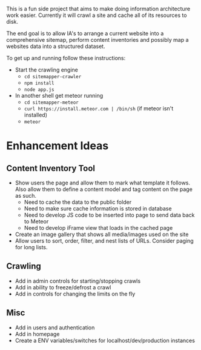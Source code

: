 This is a fun side project that aims to make doing information architecture work easier. Currently it will crawl a site and cache all of its resources to disk.

The end goal is to allow IA's to arrange a current website into a comprehensive sitemap, perform content inventories and possibly map a websites data into a structured dataset.

To get up and running follow these instructions:

- Start the crawling engine
  - `cd sitemapper-crawler`
  - `npm install`
  - `node app.js`
- In another shell get meteor running
  - `cd sitemapper-meteor`
  - `curl https://install.meteor.com | /bin/sh` (if meteor isn't installed)
  - `meteor`

# Enhancement Ideas

## Content Inventory Tool

- Show users the page and allow them to mark what template it follows. Also allow them to define a content model and tag content on the page as such.
  - Need to cache the data to the public folder
  - Need to make sure cache information is stored in database
  - Need to develop JS code to be inserted into page to send data back to Meteor
  - Need to develop iFrame view that loads in the cached page
- Create an image gallery that shows all media/images used on the site
- Allow users to sort, order, filter, and nest lists of URLs. Consider paging for long lists.

## Crawling

- Add in admin controls for starting/stopping crawls
- Add in ability to freeze/defrost a crawl
- Add in controls for changing the limits on the fly

## Misc

- Add in users and authentication
- Add in homepage
- Create a ENV variables/switches for localhost/dev/production instances